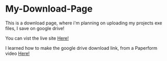 # My-Download-Page

This is a download page, where i'm planning on uploading my projects exe files, I save on google drive!

You can vist the live site [Here!](https://sw33ws.github.io/My-Download-Page/)

I learned how to make the google drive download link, from a Paperform video [Here!](https://www.youtube.com/watch?v=KYm03K7weKA)
